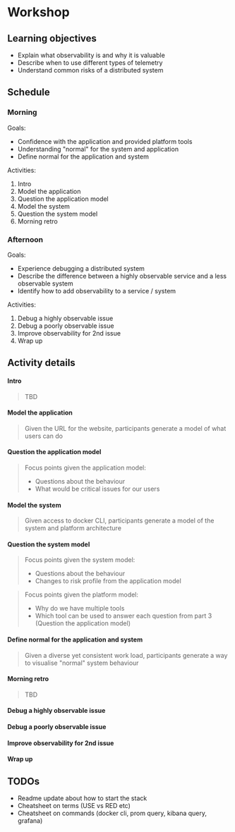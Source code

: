 # Workshop

## Learning objectives

* Explain what observability is and why it is valuable
* Describe when to use different types of telemetry
* Understand common risks of a distributed system

## Schedule

### Morning

Goals:
* Confidence with the application and provided platform tools
* Understanding "normal" for the system and application
* Define normal for the application and system

Activities:
1. Intro
1. Model the application
1. Question the application model
1. Model the system
1. Question the system model
1. Morning retro

### Afternoon

Goals:
* Experience debugging a distributed system
* Describe the difference between a highly observable service and a less observable system
* Identify how to add observability to a service / system

Activities:
1. Debug a highly observable issue
1. Debug a poorly observable issue
1. Improve observability for 2nd issue
1. Wrap up


## Activity details

#### Intro

> TBD

#### Model the application

> Given the URL for the website, participants generate a model of what users can do

#### Question the application model

> Focus points given the application model:
> * Questions about the behaviour
> * What would be critical issues for our users

#### Model the system

> Given access to docker CLI, participants generate a model of the system and platform architecture

#### Question the system model

> Focus points given the system model:
> * Questions about the behaviour
> * Changes to risk profile from the application model

> Focus points given the platform model:
> * Why do we have multiple tools
> * Which tool can be used to answer each question from part 3 (Question the application model)

#### Define normal for the application and system

> Given a diverse yet consistent work load, participants generate a way to visualise "normal" system behaviour


#### Morning retro

> TBD


#### Debug a highly observable issue


#### Debug a poorly observable issue


#### Improve observability for 2nd issue


#### Wrap up


## TODOs

* Readme update about how to start the stack
* Cheatsheet on terms (USE vs RED etc)
* Cheatsheet on commands (docker cli, prom query, kibana query, grafana)
